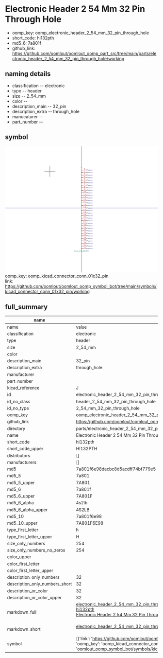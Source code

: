 # Electronic Header 2 54 Mm 32 Pin Through Hole

  
* oomp_key: oomp_electronic_header_2_54_mm_32_pin_through_hole 
* short_code: hi132pth
* md5_6: 7a801f  
* github_link: https://github.com/oomlout/oomlout_oomp_part_src/tree/main/parts/electronic_header_2_54_mm_32_pin_through_hole/working  
## naming details
* classification -- electronic
* type -- header
* size -- 2_54_mm
* color -- 
* description_main -- 32_pin
* description_extra -- through_hole
* manucaturer -- 
* part_number -- 



## symbol

![](symbol/0/working/working_600.png)  
oomp_key: oomp_kicad_connector_conn_01x32_pin  
link: https://github.com/oomlout/oomlout_oomp_symbol_bot/tree/main/symbols/kicad_connector_conn_01x32_pin/working  


## full_summary
| name | value | 
| --- | --- | 
| name | value | 
| classification | electronic | 
| type | header | 
| size | 2_54_mm | 
| color |  | 
| description_main | 32_pin | 
| description_extra | through_hole | 
| manufacturer |  | 
| part_number |  | 
| kicad_reference | J | 
| id | electronic_header_2_54_mm_32_pin_through_hole | 
| id_no_class | header_2_54_mm_32_pin_through_hole | 
| id_no_type | 2_54_mm_32_pin_through_hole | 
| oomp_key | oomp_electronic_header_2_54_mm_32_pin_through_hole | 
| github_link | https://github.com/oomlout/oomlout_oomp_part_src/tree/main/parts/electronic_header_2_54_mm_32_pin_through_hole/working | 
| directory | parts/electronic_header_2_54_mm_32_pin_through_hole | 
| name | Electronic Header 2 54 Mm 32 Pin Through Hole | 
| short_code | hi132pth | 
| short_code_upper | HI132PTH | 
| distributors | [] | 
| manufacturers | [] | 
| md5 | 7a801f6e98dacbc8d5acdff74bf779e5 | 
| md5_5 | 7a801 | 
| md5_5_upper | 7A801 | 
| md5_6 | 7a801f | 
| md5_6_upper | 7A801F | 
| md5_6_alpha | 4s2lb | 
| md5_6_alpha_upper | 4S2LB | 
| md5_10 | 7a801f6e98 | 
| md5_10_upper | 7A801F6E98 | 
| type_first_letter | h | 
| type_first_letter_upper | H | 
| size_only_numbers | 254 | 
| size_only_numbers_no_zeros | 254 | 
| color_upper |  | 
| color_first_letter |  | 
| color_first_letter_upper |  | 
| description_only_numbers | 32 | 
| description_only_numbers_short | 32 | 
| description_or_color | 32 | 
| description_or_color_upper | 32 | 
| markdown_full | [electronic_header_2_54_mm_32_pin_through_hole](https://github.com/oomlout/oomlout_oomp_part_src/tree/main/parts/electronic_header_2_54_mm_32_pin_through_hole/working)<br>[hi132pth](https://github.com/oomlout/oomlout_oomp_part_src/tree/main/parts/electronic_header_2_54_mm_32_pin_through_hole/working)<br>[Electronic Header 2 54 Mm 32 Pin Through Hole](https://github.com/oomlout/oomlout_oomp_part_src/tree/main/parts/electronic_header_2_54_mm_32_pin_through_hole/working)<br><br> | 
| markdown_short | [electronic_header_2_54_mm_32_pin_through_hole](https://github.com/oomlout/oomlout_oomp_part_src/tree/main/parts/electronic_header_2_54_mm_32_pin_through_hole/working)<br><br> | 
| symbol | [{'link': 'https://github.com/oomlout/oomlout_oomp_symbol_bot/tree/main/symbols/kicad_connector_conn_01x32_pin', 'oomp_key': 'oomp_kicad_connector_conn_01x32_pin', 'directory': 'oomlout_oomp_symbol_bot/symbols/kicad_connector_conn_01x32_pin//working/working.kicad_sym'}] | 
